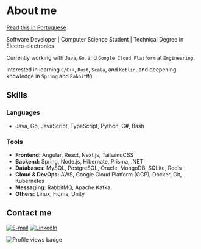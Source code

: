# About me

[Read this in Portuguese](README.pt-BR.md)

Software Developer | Computer Science Student | Technical Degree in Electro-electronics

Currently working with `Java`, `Go`, and `Google Cloud Platform` at `Engineering`.

Interested in learning `C/C++`, `Rust`, `Scala`, and `Kotlin`, and deepening knowledge
in `Spring` and `RabbitMQ`.

## Skills

### Languages

- Java, Go, JavaScript, TypeScript, Python, C#, Bash

### Tools

- **Frontend:** Angular, React, Next.js, TailwindCSS
- **Backend:** Spring, Node.js, Hibernate, Prisma, .NET
- **Databases:** MySQL, PostgreSQL, Oracle, MongoDB, SQLite, Redis
- **Cloud & DevOps:** AWS, Google Cloud Platform (GCP), Docker, Git, Kubernetes
- **Messaging:** RabbitMQ, Apache Kafka
- **Others:** Linux, Figma, Unity

## Contact me

[![E-mail](https://custom-icon-badges.demolab.com/badge/-Email-4f4f4f?style=for-the-badge&logo=mail&logoColor=white)](mailto:raniery2003@hotmail.com)
[![LinkedIn](https://custom-icon-badges.demolab.com/badge/-LinkedIn-0A66C2?style=for-the-badge&logo=linkedin-app-white-icon)](https://www.linkedin.com/in/ranierygoulart/?locale=en_US)

![Profile views badge](https://komarev.com/ghpvc/?username=ranieeery&color=blue)
